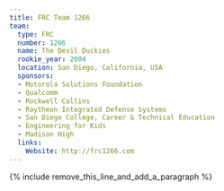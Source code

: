 ```yaml
---
title: FRC Team 1266
team:
  type: FRC
  number: 1266
  name: The Devil Duckies
  rookie_year: 2004
  location: San Diego, California, USA
  sponsors:
  - Motorola Solutions Foundation
  - Qualcomm
  - Rockwell Collins
  - Raytheon Integrated Defense Systems
  - San Diego College, Career & Technical Education
  - Engineering for Kids
  - Madison High
  links:
    Website: http://frc1266.com
---
```


{% include remove_this_line_and_add_a_paragraph %}